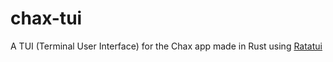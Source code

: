 # chax-tui

A TUI (Terminal User Interface) for the Chax app made in Rust using [Ratatui](https://github.com/ratatui-org/ratatui)
